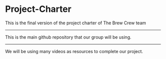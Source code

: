 # Project-Charter
This is the final version of the project charter of The Brew Crew team


************
This is the main github repository that our group will be using.


*************
We will be using many videos as resources to complete our project.
